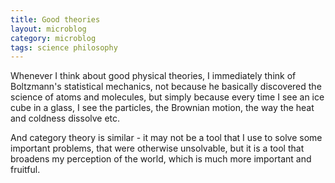 ```yaml
---
title: Good theories
layout: microblog
category: microblog
tags: science philosophy
---
```


Whenever I think about good physical theories, I immediately  think of Boltzmann's statistical mechanics, not because he basically discovered the science of atoms and molecules, but simply because every time I see an ice cube in a glass, I see the particles, the Brownian motion, the way the heat and coldness dissolve etc.

And category theory is similar - it may not be a tool that I use to solve some important problems, that were otherwise unsolvable, but it is a tool that broadens my perception of the world, which is much more important and fruitful.


